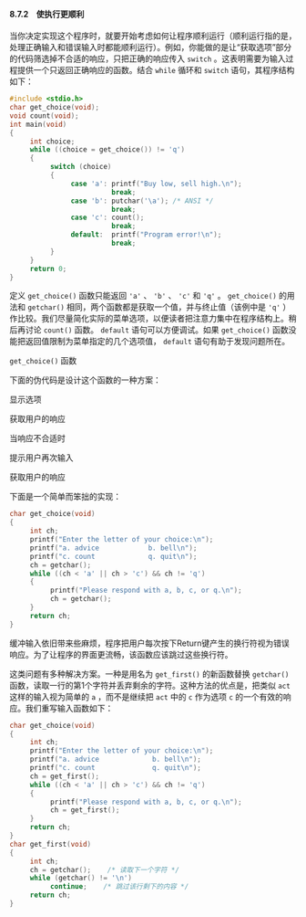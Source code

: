 #### 8.7.2　使执行更顺利

当你决定实现这个程序时，就要开始考虑如何让程序顺利运行（顺利运行指的是，处理正确输入和错误输入时都能顺利运行）。例如，你能做的是让“获取选项”部分的代码筛选掉不合适的响应，只把正确的响应传入 `switch` 。这表明需要为输入过程提供一个只返回正确响应的函数。结合 `while` 循环和 `switch` 语句，其程序结构如下：

```c
#include <stdio.h>
char get_choice(void);
void count(void);
int main(void)
{
     int choice;
     while ((choice = get_choice()) != 'q')
     {
          switch (choice)
          {
               case 'a': printf("Buy low, sell high.\n");
                         break;
               case 'b': putchar('\a'); /* ANSI */
                         break;
               case 'c': count();
                         break;
               default:  printf("Program error!\n");
                         break;
          }
     }
     return 0;
}
```

定义 `get_choice()` 函数只能返回 `'a'` 、 `'b'` 、 `'c'` 和 `'q'` 。 `get_choice()` 的用法和 `getchar()` 相同，两个函数都是获取一个值，并与终止值（该例中是 `'q'` ）作比较。我们尽量简化实际的菜单选项，以便读者把注意力集中在程序结构上。稍后再讨论 `count()` 函数。 `default` 语句可以方便调试。如果 `get_choice()` 函数没能把返回值限制为菜单指定的几个选项值， `default` 语句有助于发现问题所在。

`get_choice()` 函数

下面的伪代码是设计这个函数的一种方案：

显示选项

获取用户的响应

当响应不合适时

提示用户再次输入

获取用户的响应

下面是一个简单而笨拙的实现：

```c
char get_choice(void)
{
     int ch;
     printf("Enter the letter of your choice:\n");
     printf("a. advice            b. bell\n");
     printf("c. count             q. quit\n");
     ch = getchar();
     while ((ch < 'a' || ch > 'c') && ch != 'q')
     {
          printf("Please respond with a, b, c, or q.\n");
          ch = getchar();
     }
     return ch;
}
```

缓冲输入依旧带来些麻烦，程序把用户每次按下Return键产生的换行符视为错误响应。为了让程序的界面更流畅，该函数应该跳过这些换行符。

这类问题有多种解决方案。一种是用名为 `get_first()` 的新函数替换 `getchar()` 函数，读取一行的第1个字符并丢弃剩余的字符。这种方法的优点是，把类似 `act` 这样的输入视为简单的 `a` ，而不是继续把 `act` 中的 `c` 作为选项 `c` 的一个有效的响应。我们重写输入函数如下：

```c
char get_choice(void)
{
     int ch;
     printf("Enter the letter of your choice:\n");
     printf("a. advice             b. bell\n");
     printf("c. count              q. quit\n");
     ch = get_first();
     while ((ch < 'a' || ch > 'c') && ch != 'q')
     {
          printf("Please respond with a, b, c, or q.\n");
          ch = get_first();
     }
     return ch;
}
char get_first(void)
{
     int ch;
     ch = getchar();    /* 读取下一个字符 */
     while (getchar() != '\n')
          continue;    /* 跳过该行剩下的内容 */
     return ch;
}
```

